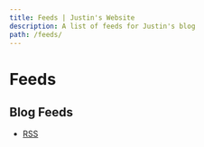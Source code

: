 ```yaml
---
title: Feeds | Justin's Website
description: A list of feeds for Justin's blog
path: /feeds/
---
```


# Feeds

## Blog Feeds

- [RSS](/rss.xml)